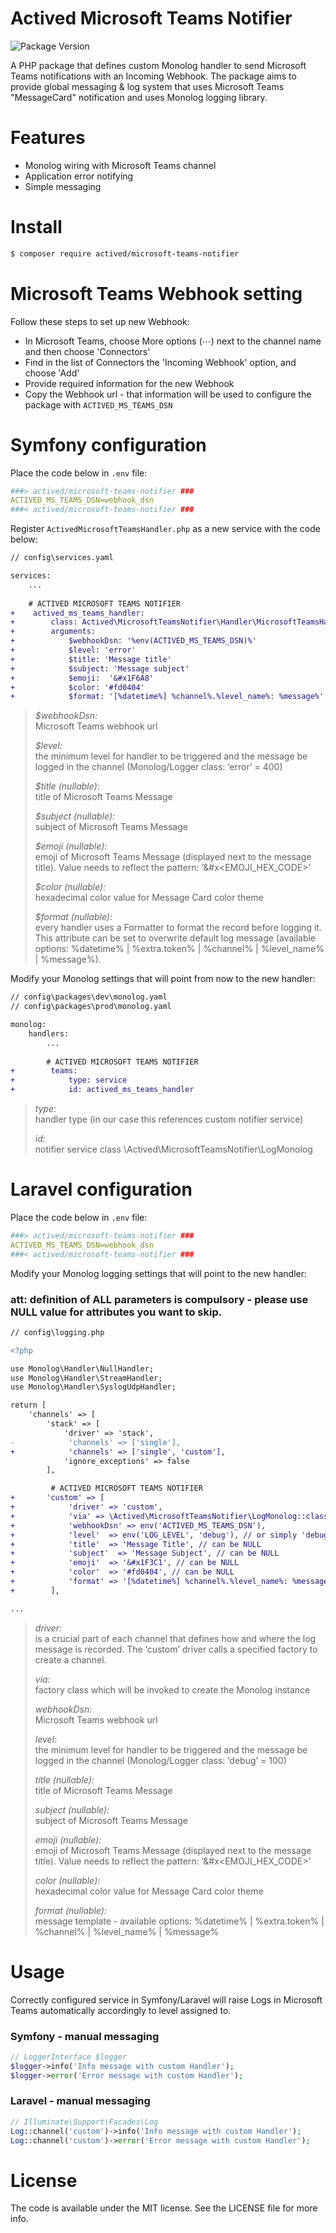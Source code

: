 Actived Microsoft Teams Notifier
================================

![Package Version](https://img.shields.io/badge/Version-1.0.2-brightgreen.svg)

A PHP package that defines custom Monolog handler to send Microsoft Teams notifications with an Incoming Webhook.
The package aims to provide global messaging & log system that uses Microsoft Teams "MessageCard" notification and uses Monolog logging library.

# Features

- Monolog wiring with Microsoft Teams channel
- Application error notifying
- Simple messaging

# Install
```sh
$ composer require actived/microsoft-teams-notifier
```
# Microsoft Teams Webhook setting

Follow these steps to set up new Webhook:

- In Microsoft Teams, choose More options (⋯) next to the channel name and then choose 'Connectors'
- Find in the list of Connectors the 'Incoming Webhook' option, and choose 'Add'
- Provide required information for the new Webhook
- Copy the Webhook url - that information will be used to configure the package with `ACTIVED_MS_TEAMS_DSN`

# Symfony configuration

Place the code below in `.env` file:

```yaml
###> actived/microsoft-teams-notifier ###
ACTIVED_MS_TEAMS_DSN=webhook_dsn
###< actived/microsoft-teams-notifier ###
```

Register `ActivedMicrosoftTeamsHandler.php` as a new service with the code below:

```diff
// config\services.yaml

services:
    ...
    
    # ACTIVED MICROSOFT TEAMS NOTIFIER
+    actived_ms_teams_handler:
+        class: Actived\MicrosoftTeamsNotifier\Handler\MicrosoftTeamsHandler
+        arguments:
+            $webhookDsn: '%env(ACTIVED_MS_TEAMS_DSN)%'
+            $level: 'error'
+            $title: 'Message title' 
+            $subject: 'Message subject' 
+            $emoji:  '&#x1F6A8'  
+            $color: '#fd0404' 
+            $format: '[%datetime%] %channel%.%level_name%: %message%'
```
> *$webhookDsn:*  
> Microsoft Teams webhook url
>
> *$level:*  
> the minimum level for handler to be triggered and the message be logged in the channel (Monolog/Logger class: ‘error’ = 400)
> 
> *$title (nullable):*  
> title of Microsoft Teams Message
> 
> *$subject (nullable):*  
> subject of Microsoft Teams Message
>
> *$emoji (nullable):*  
> emoji of Microsoft Teams Message (displayed next to the message title). Value needs to reflect the pattern: ‘&#x<EMOJI_HEX_CODE>’
> 
> *$color (nullable):*  
> hexadecimal color value for Message Card color theme
> 
> *$format (nullable):*  
> every handler uses a Formatter to format the record before logging it. This attribute can be set to overwrite default log message (available options: %datetime% | %extra.token% | %channel% | %level_name% | %message%).

Modify your Monolog settings that will point from now to the new handler:

```diff
// config\packages\dev\monolog.yaml
// config\packages\prod\monolog.yaml

monolog:
    handlers:
        ...
        
        # ACTIVED MICROSOFT TEAMS NOTIFIER
+        teams:
+            type: service
+            id: actived_ms_teams_handler
```

> *type:*  
> handler type (in our case this references custom notifier service)
>
> *id:*  
> notifier service class \Actived\MicrosoftTeamsNotifier\LogMonolog

# Laravel configuration

Place the code below in `.env` file:

```yaml
###> actived/microsoft-teams-notifier ###
ACTIVED_MS_TEAMS_DSN=webhook_dsn
###< actived/microsoft-teams-notifier ###
```

Modify your Monolog logging settings that will point to the new handler:

### att: definition of ALL parameters is compulsory - please use NULL value for attributes you want to skip.

```diff
// config\logging.php

<?php

use Monolog\Handler\NullHandler;
use Monolog\Handler\StreamHandler;
use Monolog\Handler\SyslogUdpHandler;

return [
    'channels' => [
        'stack' => [
            'driver' => 'stack',
-            'channels' => ['single'],
+            'channels' => ['single', 'custom'],
            'ignore_exceptions' => false
        ],

         # ACTIVED MICROSOFT TEAMS NOTIFIER
+       'custom' => [
+            'driver' => 'custom',
+            'via' => \Actived\MicrosoftTeamsNotifier\LogMonolog::class,
+            'webhookDsn' => env('ACTIVED_MS_TEAMS_DSN'),
+            'level'  => env('LOG_LEVEL', 'debug'), // or simply 'debug'
+            'title'  => 'Message Title', // can be NULL
+            'subject'  => 'Message Subject', // can be NULL
+            'emoji'  => '&#x1F3C1', // can be NULL
+            'color'  => '#fd0404', // can be NULL
+            'format' => '[%datetime%] %channel%.%level_name%: %message%' // can be NULL
+        ],

...
```
> *driver:*  
> is a crucial part of each channel that defines how and where the log message is recorded. The ‘custom’ driver calls a specified factory to create a channel.
>
> *via:*  
> factory class which will be invoked to create the Monolog instance
> 
> *webhookDsn:*  
> Microsoft Teams webhook url
> 
> *level:*  
> the minimum level for handler to be triggered and the message be logged in the channel (Monolog/Logger class: ‘debug’ = 100)
>
> *title (nullable):*  
> title of Microsoft Teams Message
> 
> *subject (nullable):*  
> subject of Microsoft Teams Message
>
> *emoji (nullable):*  
> emoji of Microsoft Teams Message (displayed next to the message title). Value needs to reflect the pattern: ‘&#x<EMOJI_HEX_CODE>’
>
> *color (nullable):*  
> hexadecimal color value for Message Card color theme
>
> *format (nullable):*  
> message template - available options: %datetime% | %extra.token% | %channel% | %level_name% | %message%


# Usage

Correctly configured service in Symfony/Laravel will raise Logs in Microsoft Teams automatically accordingly to level assigned to.

### Symfony - manual messaging
```php
// LoggerInterface $logger
$logger->info('Info message with custom Handler');
$logger->error('Error message with custom Handler');
```

### Laravel - manual messaging
```php
// Illuminate\Support\Facades\Log
Log::channel('custom')->info('Info message with custom Handler');
Log::channel('custom')->error('Error message with custom Handler');
```

# License
The code is available under the MIT license. See the LICENSE file for more info.

